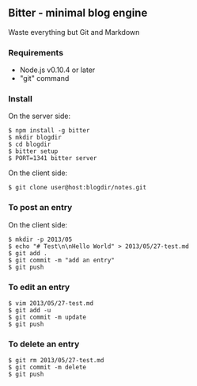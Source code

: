 ## Bitter - minimal blog engine

Waste everything but Git and Markdown

### Requirements

- Node.js v0.10.4 or later
- "git" command

### Install

On the server side:

    $ npm install -g bitter
    $ mkdir blogdir
    $ cd blogdir
    $ bitter setup
    $ PORT=1341 bitter server

On the client side:

    $ git clone user@host:blogdir/notes.git

### To post an entry

On the client side:

    $ mkdir -p 2013/05
    $ echo "# Test\n\nHello World" > 2013/05/27-test.md
    $ git add .
    $ git commit -m "add an entry"
    $ git push

### To edit an entry

    $ vim 2013/05/27-test.md
    $ git add -u
    $ git commit -m update
    $ git push

### To delete an entry

    $ git rm 2013/05/27-test.md
    $ git commit -m delete
    $ git push
